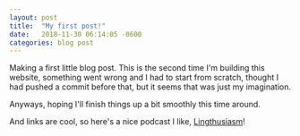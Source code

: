 ```yaml
---
layout: post
title:  "My first post!"
date:   2018-11-30 06:14:05 -0600
categories: blog post
---
```

Making a first little blog post. This is the second time I'm building this website, something went wrong and I had to start from scratch, thought I had pushed a commit before that, but it seems that was just my imagination. 

Anyways, hoping I'll finish things up a bit smoothly this time around.

And links are cool, so here's a nice podcast I like, [Lingthusiasm][Lingthusiasm]!

[Lingthusiasm]: https://lingthusiasm.com/